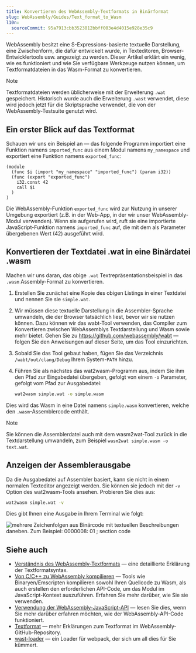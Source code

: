 ```yaml
---
title: Konvertieren des WebAssembly-Textformats in Binärformat
slug: WebAssembly/Guides/Text_format_to_Wasm
l10n:
  sourceCommit: 95a7913cbb3523812bbff003e4d4015e928e35c9
---
```


WebAssembly besitzt eine S-Expressions-basierte textuelle Darstellung, eine Zwischenform, die dafür entwickelt wurde, in Texteditoren, Browser-Entwicklertools usw. angezeigt zu werden. Dieser Artikel erklärt ein wenig, wie es funktioniert und wie Sie verfügbare Werkzeuge nutzen können, um Textformatdateien in das Wasm-Format zu konvertieren.

> [!NOTE]
> Textformatdateien werden üblicherweise mit der Erweiterung `.wat` gespeichert. Historisch wurde auch die Erweiterung `.wast` verwendet, diese wird jedoch jetzt für die Skriptsprache verwendet, die von der WebAssembly-Testsuite genutzt wird.

## Ein erster Blick auf das Textformat

Schauen wir uns ein Beispiel an — das folgende Programm importiert eine Funktion namens `imported_func` aus einem Modul namens `my_namespace` und exportiert eine Funktion namens `exported_func`:

```wat
(module
  (func $i (import "my_namespace" "imported_func") (param i32))
  (func (export "exported_func")
    i32.const 42
    call $i
  )
)
```

Die WebAssembly-Funktion `exported_func` wird zur Nutzung in unserer Umgebung exportiert (z.B. in der Web-App, in der wir unser WebAssembly-Modul verwenden). Wenn sie aufgerufen wird, ruft sie eine importierte JavaScript-Funktion namens `imported_func` auf, die mit dem als Parameter übergebenen Wert (42) ausgeführt wird.

## Konvertieren der Textdatei .wat in eine Binärdatei .wasm

Machen wir uns daran, das obige `.wat` Textrepräsentationsbeispiel in das `.wasm` Assembly-Format zu konvertieren.

1. Erstellen Sie zunächst eine Kopie des obigen Listings in einer Textdatei und nennen Sie sie `simple.wat`.
2. Wir müssen diese textuelle Darstellung in die Assembler-Sprache umwandeln, die der Browser tatsächlich liest, bevor wir sie nutzen können. Dazu können wir das wabt-Tool verwenden, das Compiler zum Konvertieren zwischen WebAssemblys Textdarstellung und Wasm sowie mehr bietet. Gehen Sie zu <https://github.com/webassembly/wabt> — folgen Sie den Anweisungen auf dieser Seite, um das Tool einzurichten.
3. Sobald Sie das Tool gebaut haben, fügen Sie das Verzeichnis `/wabt/out/clang/Debug` Ihrem System-`PATH` hinzu.
4. Führen Sie als nächstes das wat2wasm-Programm aus, indem Sie ihm den Pfad zur Eingabedatei übergeben, gefolgt von einem `-o` Parameter, gefolgt vom Pfad zur Ausgabedatei:

   ```bash
   wat2wasm simple.wat -o simple.wasm
   ```

Dies wird das Wasm in eine Datei namens `simple.wasm` konvertieren, welche den `.wasm`-Assemblercode enthält.

> [!NOTE]
> Sie können die Assemblerdatei auch mit dem wasm2wat-Tool zurück in die Textdarstellung umwandeln, zum Beispiel `wasm2wat simple.wasm -o text.wat`.

## Anzeigen der Assemblerausgabe

Da die Ausgabedatei auf Assembler basiert, kann sie nicht in einem normalen Texteditor angezeigt werden. Sie können sie jedoch mit der `-v` Option des wat2wasm-Tools ansehen. Probieren Sie dies aus:

```bash
wat2wasm simple.wat -v
```

Dies gibt Ihnen eine Ausgabe in Ihrem Terminal wie folgt:

![mehrere Zeichenfolgen aus Binärcode mit textuellen Beschreibungen daneben. Zum Beispiel: 0000008: 01 ; section code ](assembly-output.png)

## Siehe auch

- [Verständnis des WebAssembly-Textformats](/de/docs/WebAssembly/Guides/Understanding_the_text_format) — eine detaillierte Erklärung der Textformatsyntax.
- [Von C/C++ zu WebAssembly kompilieren](/de/docs/WebAssembly/Guides/C_to_Wasm) — Tools wie Binaryen/Emscripten kompilieren sowohl Ihren Quellcode zu Wasm, als auch erstellen den erforderlichen API-Code, um das Modul im JavaScript-Kontext auszuführen. Erfahren Sie mehr darüber, wie Sie sie verwenden.
- [Verwendung der WebAssembly-JavaScript-API](/de/docs/WebAssembly/Guides/Using_the_JavaScript_API) — lesen Sie dies, wenn Sie mehr darüber erfahren möchten, wie der WebAssembly-API-Code funktioniert.
- [Textformat](https://webassembly.github.io/spec/core/text/index.html) — mehr Erklärungen zum Textformat im WebAssembly-GitHub-Repository.
- [wast-loader](https://github.com/xtuc/webassemblyjs/tree/master/packages/wast-loader) — ein Loader für webpack, der sich um all dies für Sie kümmert.

